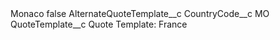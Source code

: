<?xml version="1.0" encoding="UTF-8"?>
<CustomMetadata xmlns="http://soap.sforce.com/2006/04/metadata" xmlns:xsi="http://www.w3.org/2001/XMLSchema-instance" xmlns:xsd="http://www.w3.org/2001/XMLSchema">
    <label>Monaco</label>
    <protected>false</protected>
    <values>
        <field>AlternateQuoteTemplate__c</field>
        <value xsi:nil="true"/>
    </values>
    <values>
        <field>CountryCode__c</field>
        <value xsi:type="xsd:string">MO</value>
    </values>
    <values>
        <field>QuoteTemplate__c</field>
        <value xsi:type="xsd:string">Quote Template: France</value>
    </values>
</CustomMetadata>
